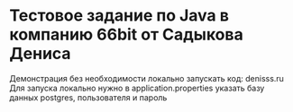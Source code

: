 # Тестовое задание по Java в компанию 66bit от Садыкова Дениса

Демонстрация без необходимости локально запускать код: denisss.ru
Для запуска локально нужно в application.properties указать базу данных postgres, пользователя и пароль
